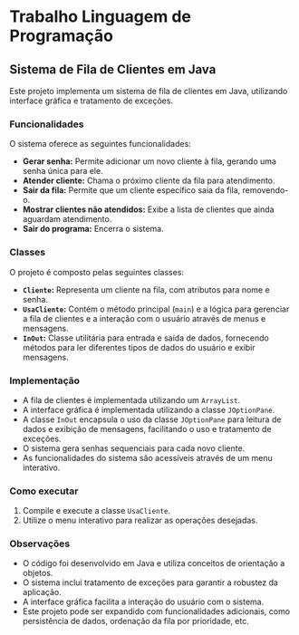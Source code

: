 # Trabalho Linguagem de Programação
## Sistema de Fila de Clientes em Java

Este projeto implementa um sistema de fila de clientes em Java, utilizando interface gráfica e tratamento de exceções.

### Funcionalidades

O sistema oferece as seguintes funcionalidades:

* **Gerar senha:** Permite adicionar um novo cliente à fila, gerando uma senha única para ele.
* **Atender cliente:** Chama o próximo cliente da fila para atendimento.
* **Sair da fila:** Permite que um cliente específico saia da fila, removendo-o.
* **Mostrar clientes não atendidos:** Exibe a lista de clientes que ainda aguardam atendimento.
* **Sair do programa:** Encerra o sistema.

### Classes

O projeto é composto pelas seguintes classes:

* **`Cliente`:** Representa um cliente na fila, com atributos para nome e senha.
* **`UsaCliente`:** Contém o método principal (`main`) e a lógica para gerenciar a fila de clientes e a interação com o usuário através de menus e mensagens.
* **`InOut`:** Classe utilitária para entrada e saída de dados, fornecendo métodos para ler diferentes tipos de dados do usuário e exibir mensagens.

### Implementação

* A fila de clientes é implementada utilizando um `ArrayList`.
* A interface gráfica é implementada utilizando a classe `JOptionPane`.
* A classe `InOut` encapsula o uso da classe `JOptionPane` para leitura de dados e exibição de mensagens, facilitando o uso e tratamento de exceções.
* O sistema gera senhas sequenciais para cada novo cliente.
* As funcionalidades do sistema são acessíveis através de um menu interativo.

### Como executar

1. Compile e execute a classe `UsaCliente`.
2. Utilize o menu interativo para realizar as operações desejadas.

### Observações

* O código foi desenvolvido em Java e utiliza conceitos de orientação a objetos.
* O sistema inclui tratamento de exceções para garantir a robustez da aplicação.
* A interface gráfica facilita a interação do usuário com o sistema.
* Este projeto pode ser expandido com funcionalidades adicionais, como persistência de dados, ordenação da fila por prioridade, etc.

